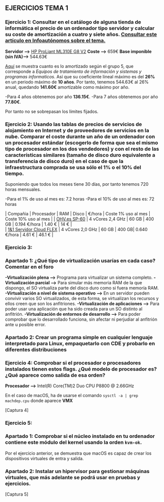 ## EJERCICIOS TEMA 1


### Ejercicio 1: Consultar en el catálogo de alguna tienda de informática el precio de un ordenador tipo servidor y calcular su coste de amortización a cuatro y siete años. [Consultar este artículo en Infoautónomos sobre el tema.](http://infoautonomos.eleconomista.es/consultas-a-la-comunidad/988/)

**Servidor -->** [HP ProLiant ML310E G8 V2](https://www.pccomponentes.com/hp-proliant-ml310e-g8-v2-intel-xeon-e3-1220v3-4gb-1tb)
**Coste -->** 659€
**Base imponible (sin IVA)-->** 544.63€

[Aquí](https://ayuda.cuentica.com/tabla-anos-porcentajes-amortizacion-simplificada-autonomos-y-profesionales/) se muestra cuanto es lo amortizado según el grupo 5, que corresponde a *Equipos de tratamiento de información y sistemas y programas informaticos*.
Así que su coeficiente lineal máximo es del **26%** en un periodo máximo de **10 años**.
Por tanto, tenemos 544.63€ al 26% anual, quedando **141.60€** amortizable como máximo por año.

-Para 4 años obtenemos por año **136.15€**.
-Para 7 años obtenemos por año **77.80€**.

Por tanto no se sobrepasan los límites fijados.

### Ejercicio 2: Usando las tablas de precios de servicios de alojamiento en Internet y de proveedores de servicios en la nube. Comparar el coste durante un año de un ordenador con un procesador estándar (escogerlo de forma que sea el mismo tipo de procesador en los dos vendedores) y con el resto de las características similares (tamaño de disco duro equivalente a transferencia de disco duro) en el caso de que la infraestructura comprada se usa sólo el 1% o el 10% del tiempo.

Suponiendo que todos los meses tiene 30 días, por tanto tenemos 720 horas mensuales.

-Para el 1% de uso al mes es: 7.2 horas
-Para el 10% de uso al mes es: 72 horas

| Compañia  | Procesador | RAM | Disco | €/hora | Coste 1% uso al mes | Coste 10% uso al mes |
| [OHV.es SP-60](https://www.ovh.es/vps/vps-cloud-ram.xml)  | 4 vCores 2,4 GHz | 60 GB | 400 GB | 0.194 €/hora | 1.40 € | 14 € |  
| [1&1 Servidor Cloud FLEX](https://www.1and1.es/costs?__lf=Order-Tariff) | 4 vCores 2,0 GHz | 60 GB | 400 GB| 0.640 €/hora | 4.61 € | 46.1 € |


### Ejercicio 3:

### Apartado 1: ¿Qué tipo de virtualización usarías en cada caso? Comentar en el foro

**-Virtualización plena -->** Programa para virtualizar un sistema completo.
**-Virtualización parcial -->** Para simular más memoria RAM de la que dispongo, el SO virtualiza parte del disco duro como si fuera memoría RAM.
**-Virtualización a nivel de sistema operativo -->** En un servidor pueden convivir varios SO virtualizados, de esta forma, se virtualizan los recursos y ellos creen que son los anfitriones.
**-Virtualización de aplicaciones -->** Para poder usar una aplicación que ha sido creada para un SO distinto al anfitrión.
**-Virtualización de entornos de desarrollo -->** Para poder comprobar que lo desarrollado funciona, sin afectar ni perjudiar al anfitrión ante u posible error.


### Apartado 2: Crear un programa simple en cualquier lenguaje interpretado para Linux, empaquetarlo con CDE y probarlo en diferentes distribuciones







### Ejercicio 4: Comprobar si el procesador o procesadores instalados tienen estos flags. ¿Qué modelo de procesador es? ¿Qué aparece como salida de esa orden?

**Procesador -->** Intel(R) Core(TM)2 Duo CPU     P8800  @ 2.66GHz

En el caso de macOS, ha de usarse el comando ```sysctl -a | grep machdep.cpu``` donde aparece **VMX**

[Captura 4]


### Ejercicio 5:

### Apartado 1: Comprobar si el núcleo instalado en tu ordenador contiene este módulo del kernel usando la orden ```kvm-ok```.

Por el ejercicio anterior, se demuestra que macOS es capaz de crear los dispositivos virtuales de entra y salida.

### Apartado 2: Instalar un hipervisor para gestionar máquinas virtuales, que más adelante se podrá usar en pruebas y ejercicios.

[Captura 5]

